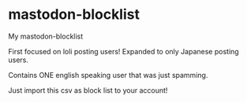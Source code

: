 # mastodon-blocklist
My mastodon-blocklist

First focused on loli posting users!
Expanded to only Japanese posting users.

Contains ONE english speaking user that was just spamming.

Just import this csv as block list to your account!
